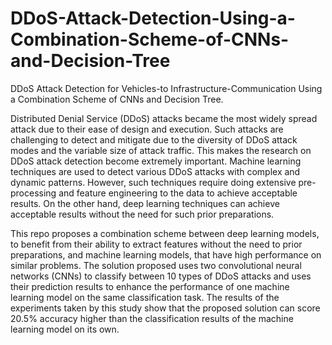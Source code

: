 # DDoS-Attack-Detection-Using-a-Combination-Scheme-of-CNNs-and-Decision-Tree
DDoS Attack Detection for Vehicles-to Infrastructure-Communication Using a Combination Scheme of CNNs and Decision Tree.

Distributed Denial Service (DDoS) attacks became the most widely spread attack due to their ease of design and execution. Such attacks are challenging to detect and mitigate due to the diversity of DDoS attack modes and the variable size of attack traffic. This makes the research on DDoS attack detection become extremely important. Machine learning techniques are used to detect various DDoS attacks with complex and dynamic patterns. However, such techniques require doing extensive pre-processing and feature engineering to the data to achieve acceptable results. On the other hand, deep learning techniques can achieve acceptable results without the need for such prior preparations.

This repo proposes a combination scheme between deep learning models, to benefit from their ability to extract features without the need to prior preparations, and machine learning models, that have high performance on similar problems. The solution proposed uses two convolutional neural networks (CNNs) to classify between 10 types of DDoS attacks and uses their prediction results to enhance the performance of one machine learning model on the same classification task. The results of the experiments taken by this study show that the proposed solution can score 20.5% accuracy higher than the classification results of the machine learning model on its own.
